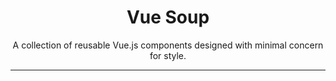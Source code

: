 <div align="center">
<h1>Vue Soup</h1>

<quote>A collection of reusable Vue.js components designed with minimal concern for style.</quote>
</div>

<hr />

